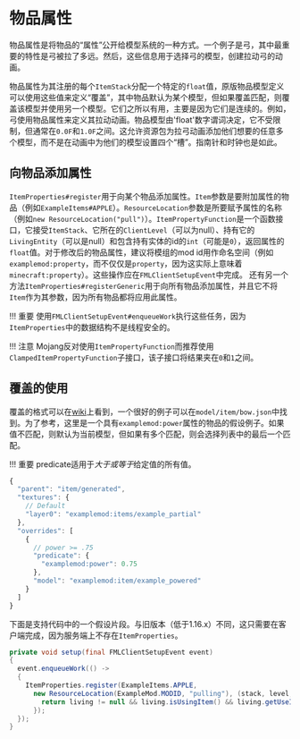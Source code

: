 物品属性
========

物品属性是将物品的“属性”公开给模型系统的一种方式。一个例子是弓，其中最重要的特性是弓被拉了多远。然后，这些信息用于选择弓的模型，创建拉动弓的动画。

物品属性为其注册的每个`ItemStack`分配一个特定的`float`值，原版物品模型定义可以使用这些值来定义“覆盖”，其中物品默认为某个模型，但如果覆盖匹配，则覆盖该模型并使用另一个模型。它们之所以有用，主要是因为它们是连续的。例如，弓使用物品属性来定义其拉动动画。物品模型由'float'数字谓词决定，它不受限制，但通常在`0.0F`和`1.0F`之间。这允许资源包为拉弓动画添加他们想要的任意多个模型，而不是在动画中为他们的模型设置四个“槽”。指南针和时钟也是如此。

向物品添加属性
-------------

`ItemProperties#register`用于向某个物品添加属性。`Item`参数是要附加属性的物品（例如`ExampleItems#APPLE`）。`ResourceLocation`参数是所要赋予属性的名称（例如`new ResourceLocation("pull")`）。`ItemPropertyFunction`是一个函数接口，它接受`ItemStack`、它所在的`ClientLevel`（可以为null）、持有它的`LivingEntity`（可以是null）和包含持有实体的id的`int`（可能是`0`），返回属性的`float`值。对于修改后的物品属性，建议将模组的mod id用作命名空间（例如`examplemod:property`，而不仅仅是`property`，因为这实际上意味着`minecraft:property`）。这些操作应在`FMLClientSetupEvent`中完成。
还有另一个方法`ItemProperties#registerGeneric`用于向所有物品添加属性，并且它不将`Item`作为其参数，因为所有物品都将应用此属性。

!!! 重要
    使用`FMLClientSetupEvent#enqueueWork`执行这些任务，因为`ItemProperties`中的数据结构不是线程安全的。

!!! 注意
    Mojang反对使用`ItemPropertyFunction`而推荐使用`ClampedItemPropertyFunction`子接口，该子接口将结果夹在`0`和`1`之间。

覆盖的使用
---------

覆盖的格式可以在[wiki][format]上看到，一个很好的例子可以在`model/item/bow.json`中找到。为了参考，这里是一个具有`examplemod:power`属性的物品的假设例子。如果值不匹配，则默认为当前模型，但如果有多个匹配，则会选择列表中的最后一个匹配。

!!! 重要
    predicate适用于*大于或等于*给定值的所有值。

```js
{
  "parent": "item/generated",
  "textures": {
    // Default
    "layer0": "examplemod:items/example_partial"
  },
  "overrides": [
    {
      // power >= .75
      "predicate": {
        "examplemod:power": 0.75
      },
      "model": "examplemod:item/example_powered"
    }
  ]
}
```

下面是支持代码中的一个假设片段。与旧版本（低于1.16.x）不同，这只需要在客户端完成，因为服务端上不存在`ItemProperties`。

```java
private void setup(final FMLClientSetupEvent event)
{
  event.enqueueWork(() ->
  {
    ItemProperties.register(ExampleItems.APPLE, 
      new ResourceLocation(ExampleMod.MODID, "pulling"), (stack, level, living, id) -> {
        return living != null && living.isUsingItem() && living.getUseItem() == stack ? 1.0F : 0.0F;
      });
  });
}
```

[format]: https://minecraft.fandom.com/wiki/Tutorials/Models#Item_models
